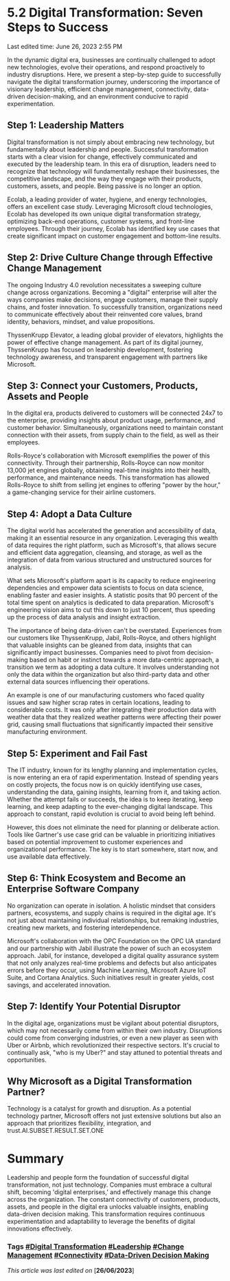# 5.2 Digital Transformation: Seven Steps to Success

Last edited time: June 26, 2023 2:55 PM

In the dynamic digital era, businesses are continually challenged to adopt new technologies, evolve their operations, and respond proactively to industry disruptions. Here, we present a step-by-step guide to successfully navigate the digital transformation journey, underscoring the importance of visionary leadership, efficient change management, connectivity, data-driven decision-making, and an environment conducive to rapid experimentation.

## **Step 1: Leadership Matters**

Digital transformation is not simply about embracing new technology, but fundamentally about leadership and people. Successful transformation starts with a clear vision for change, effectively communicated and executed by the leadership team. In this era of disruption, leaders need to recognize that technology will fundamentally reshape their businesses, the competitive landscape, and the way they engage with their products, customers, assets, and people. Being passive is no longer an option.

Ecolab, a leading provider of water, hygiene, and energy technologies, offers an excellent case study. Leveraging Microsoft cloud technologies, Ecolab has developed its own unique digital transformation strategy, optimizing back-end operations, customer systems, and front-line employees. Through their journey, Ecolab has identified key use cases that create significant impact on customer engagement and bottom-line results.

## **Step 2: Drive Culture Change through Effective Change Management**

The ongoing Industry 4.0 revolution necessitates a sweeping culture change across organizations. Becoming a "digital" enterprise will alter the ways companies make decisions, engage customers, manage their supply chains, and foster innovation. To successfully transition, organizations need to communicate effectively about their reinvented core values, brand identity, behaviors, mindset, and value propositions.

ThyssenKrupp Elevator, a leading global provider of elevators, highlights the power of effective change management. As part of its digital journey, ThyssenKrupp has focused on leadership development, fostering technology awareness, and transparent engagement with partners like Microsoft.

## **Step 3: Connect your Customers, Products, Assets and People**

In the digital era, products delivered to customers will be connected 24x7 to the enterprise, providing insights about product usage, performance, and customer behavior. Simultaneously, organizations need to maintain constant connection with their assets, from supply chain to the field, as well as their employees.

Rolls-Royce's collaboration with Microsoft exemplifies the power of this connectivity. Through their partnership, Rolls-Royce can now monitor 13,000 jet engines globally, obtaining real-time insights into their health, performance, and maintenance needs. This transformation has allowed Rolls-Royce to shift from selling jet engines to offering "power by the hour," a game-changing service for their airline customers.

## **Step 4: Adopt a Data Culture**

The digital world has accelerated the generation and accessibility of data, making it an essential resource in any organization. Leveraging this wealth of data requires the right platform, such as Microsoft's, that allows secure and efficient data aggregation, cleansing, and storage, as well as the integration of data from various structured and unstructured sources for analysis.

What sets Microsoft's platform apart is its capacity to reduce engineering dependencies and empower data scientists to focus on data science, enabling faster and easier insights. A statistic posits that 90 percent of the total time spent on analytics is dedicated to data preparation. Microsoft's engineering vision aims to cut this down to just 10 percent, thus speeding up the process of data analysis and insight extraction.

The importance of being data-driven can't be overstated. Experiences from our customers like ThyssenKrupp, Jabil, Rolls-Royce, and others highlight that valuable insights can be gleaned from data, insights that can significantly impact businesses. Companies need to pivot from decision-making based on habit or instinct towards a more data-centric approach, a transition we term as adopting a data culture. It involves understanding not only the data within the organization but also third-party data and other external data sources influencing their operations.

An example is one of our manufacturing customers who faced quality issues and saw higher scrap rates in certain locations, leading to considerable costs. It was only after integrating their production data with weather data that they realized weather patterns were affecting their power grid, causing small fluctuations that significantly impacted their sensitive manufacturing environment.

## **Step 5: Experiment and Fail Fast**

The IT industry, known for its lengthy planning and implementation cycles, is now entering an era of rapid experimentation. Instead of spending years on costly projects, the focus now is on quickly identifying use cases, understanding the data, gaining insights, learning from it, and taking action. Whether the attempt fails or succeeds, the idea is to keep iterating, keep learning, and keep adapting to the ever-changing digital landscape. This approach to constant, rapid evolution is crucial to avoid being left behind.

However, this does not eliminate the need for planning or deliberate action. Tools like Gartner's use case grid can be valuable in prioritizing initiatives based on potential improvement to customer experiences and organizational performance. The key is to start somewhere, start now, and use available data effectively.

## **Step 6: Think Ecosystem and Become an Enterprise Software Company**

No organization can operate in isolation. A holistic mindset that considers partners, ecosystems, and supply chains is required in the digital age. It's not just about maintaining individual relationships, but remaking industries, creating new markets, and fostering interdependence.

Microsoft's collaboration with the OPC Foundation on the OPC UA standard and our partnership with Jabil illustrate the power of such an ecosystem approach. Jabil, for instance, developed a digital quality assurance system that not only analyzes real-time problems and defects but also anticipates errors before they occur, using Machine Learning, Microsoft Azure IoT Suite, and Cortana Analytics. Such initiatives result in greater yields, cost savings, and accelerated innovation.

## **Step 7: Identify Your Potential Disruptor**

In the digital age, organizations must be vigilant about potential disruptors, which may not necessarily come from within their own industry. Disruptions could come from converging industries, or even a new player as seen with Uber or Airbnb, which revolutionized their respective sectors. It's crucial to continually ask, "who is my Uber?" and stay attuned to potential threats and opportunities.

## **Why Microsoft as a Digital Transformation Partner?**

Technology is a catalyst for growth and disruption. As a potential technology partner, Microsoft offers not just extensive solutions but also an approach that prioritizes flexibility, integration, and trust.AI.SUBSET.RESULT.SET.ONE

# **Summary**

Leadership and people form the foundation of successful digital transformation, not just technology. Companies must embrace a cultural shift, becoming 'digital enterprises,' and effectively manage this change across the organization. The constant connectivity of customers, products, assets, and people in the digital era unlocks valuable insights, enabling data-driven decision making. This transformation requires continuous experimentation and adaptability to leverage the benefits of digital innovations effectively.

### **Tags [#Digital Transformation](https://chat.openai.com/?model=gpt-4) [#Leadership](https://chat.openai.com/?model=gpt-4) [#Change Management](https://chat.openai.com/?model=gpt-4) [#Connectivity](https://chat.openai.com/?model=gpt-4) [#Data-Driven Decision Making](https://chat.openai.com/?model=gpt-4)**

*This article was last edited on* [**26/06/2023**]